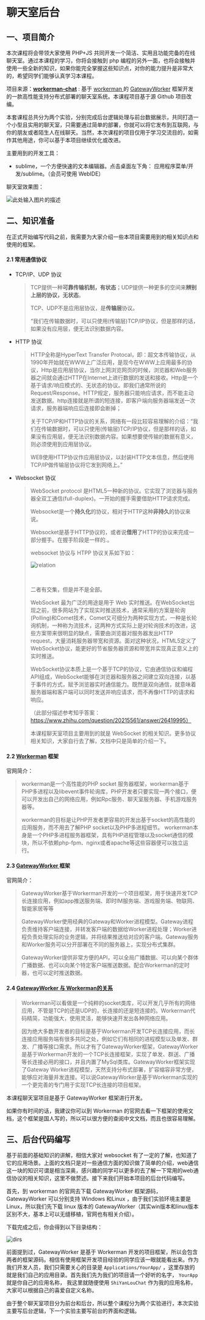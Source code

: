 # 聊天室后台

## 一、项目简介

本次课程将会带领大家使用 PHP+JS 共同开发一个简洁、实用且功能完备的在线聊天室。通过本课程的学习，你将会接触到 php 编程的另外一面，也将会接触并使用一些全新的知识，如果你能完全掌握这些知识点，对你的能力提升是非常大的，希望同学们能够认真学习本课程。

项目来源：[**workerman-chat**](https://github.com/walkor/workerman-chat/) : 基于 [workerman ](https://github.com/walkor/Workerman) 的 [GatewayWorker](https://github.com/walkor/gatewayworker/) 框架开发的一款高性能支持分布式部署的聊天室系统。本课程项目基于源 Github 项目改编。

本套课程总共分为两个实验，分别完成后台逻辑处理与前台数据展示，共同打造一个小型且实用的聊天室，只需要通过简单的部署，你就可以将它发布到互联网，与你的朋友或者陌生人在线聊天。当然，本次课程的项目仅用于学习交流目的，如需作其他用途，你可以基于本项目继续优化或改进。

主要用到的开发工具：

* sublime，一个方便快速的文本编辑器。点击桌面左下角： 应用程序菜单/开发/sublime。（会员可使用 WebIDE）

聊天室效果图：

![此处输入图片的描述](https://dn-anything-about-doc.qbox.me/document-uid108299labid2114timestamp1473126301768.png/wm)

## 二、知识准备

在正式开始编写代码之前，我需要为大家介绍一些本项目需要用到的相关知识点和使用的框架。

#### 2.1 常用通信协议

* TCP/IP、UDP 协议

  > TCP提供一种**可靠传输机制，有状态**；UDP提供一种更多的空间来**辨别上层的协议，无状态**。
  >
  > TCP、UDP不是应用层协议，是**传输层**协议。
  >
  > “我们在传输数据时，可以只使用(传输层)TCP/IP协议，但是那样的话，如果没有应用层，便无法识别数据内容。


* HTTP 协议

  > HTTP全称是HyperText Transfer Protocal，即：超文本传输协议，从1990年开始就在WWW上广泛应用，是现今在WWW上应用最多的协议，Http是应用层协议，当你上网浏览网页的时候，浏览器和Web服务器之间就会通过HTTP在Internet上进行数据的发送和接收。Http是一个基于请求/响应模式的、无状态的协议。即我们通常所说的Request/Response。HTTP规定，服务器只能响应请求，而不能主动发送数据。http连接就是所谓的短连接，即客户端向服务器端发送一次请求，服务器端响应后连接即会断掉；
  >
  > 关于TCP/IP和HTTP协议的关系，网络有一段比较容易理解的介绍：“我们在传输数据时，可以只使用(传输层)TCP/IP协议，但是那样的话，如果没有应用层，便无法识别数据内容。如果想要使传输的数据有意义，则必须使用到应用层协议。
  >
  > WEB使用HTTP协议作应用层协议，以封装HTTP文本信息，然后使用TCP/IP做传输层协议将它发到网络上。”
  >

* Websocket 协议

  > WebSocket protocol 是HTML5一种新的协议。它实现了浏览器与服务器全双工通信(full-duplex)。一开始的握手需要借助HTTP请求完成。
  >
  > Websocket是一个**持久化**的协议，相对于HTTP这种**非持久**的协议来说。
  >
  > Websocket是基于HTTP协议的，或者说**借用**了HTTP的协议来完成一部分握手。在握手阶段是一样的.。
  >
  > websocket 协议与 HTPP 协议关系如下如：
  >
  > ![relation](https://dn-anything-about-doc.qbox.me/document-uid108299labid2114timestamp1473128886274.png/wm)
  >
  > ​
  >
  > 二者有交集，但是并不是全部。
  >
  > WebSocket 最为广泛的用途是用于 Web 实时推送。在WebSocket出现之前，很多网站为了实现实时推送技术，通常采用的方案是轮询(Polling)和Comet技术，Comet又可细分为两种实现方式，一种是长轮询机制，一种称为流技术，这两种方式实际上是对轮询技术的改进，这些方案带来很明显的缺点，需要由浏览器对服务器发出HTTP request，大量消耗服务器带宽和资源。面对这种状况，HTML5定义了WebSocket协议，能更好的节省服务器资源和带宽并实现真正意义上的实时推送。
  >
  > WebSocket协议本质上是一个基于TCP的协议，它由通信协议和编程API组成，WebSocket能够在浏览器和服务器之间建立双向连接，以基于事件的方式，赋予浏览器实时通信能力。既然是双向通信，就意味着服务器端和客户端可以同时发送并响应请求，而不再像HTTP的请求和响应。
  >
  > （此部分描述参考知乎答案：https://www.zhihu.com/question/20215561/answer/26419995）
  >
  > 本课程聊天室项目主要用到的就是 WebSocket 的相关知识。更多协议相关知识，大家自行去了解，文档中只是简单的介绍一下。

#### 2.2 [Workerman](http://www.workerman.net/) 框架

官网简介：

> workerman是一个高性能的PHP socket 服务器框架，workerman基于PHP多进程以及libevent事件轮询库，PHP开发者只要实现一两个接口，便可以开发出自己的网络应用，例如Rpc服务、聊天室服务器、手机游戏服务器等。
>
> workerman的目标是让PHP开发者更容易的开发出基于socket的高性能的应用服务，而不用去了解PHP socket以及PHP多进程细节。 workerman本身是一个PHP多进程服务器框架，具有PHP进程管理以及socket通信的模块，所以不依赖php-fpm、nginx或者apache等这些容器便可以独立运行。

#### 2.3 [GatewayWorker ](http://www.workerman.net/gatewaydoc/)框架

官网简介：

> GatewayWorker基于Workerman开发的一个项目框架，用于快速开发TCP长连接应用，例如app推送服务端、即时IM服务端、游戏服务端、物联网、智能家居等等
>
> GatewayWorker使用经典的Gateway和Worker进程模型。Gateway进程负责维持客户端连接，并转发客户端的数据给Worker进程处理；Worker进程负责处理实际的业务逻辑，并将结果推送给对应的客户端。Gateway服务和Worker服务可以分开部署在不同的服务器上，实现分布式集群。
>
> GatewayWorker提供非常方便的API，可以全局广播数据、可以向某个群体广播数据、也可以向某个特定客户端推送数据。配合Workerman的定时器，也可以定时推送数据。

#### 2.4 [GatewayWorker 与 Workerman的关系](http://www.workerman.net/gatewaydoc/)

> Workerman可以看做是一个纯粹的socket类库，可以开发几乎所有的网络应用，不管是TCP的还是UDP的，长连接的还是短连接的。Workerman代码精简，功能强大，使用灵活，能够快速开发出各种网络应用。
>
> 因为绝大多数开发者的目标是基于Workerman开发TCP长连接应用，而长连接应用服务端有很多共同之处，例如它们有相同的进程模型以及单发、群发、广播等接口需求。所以才有了GatewayWorker框架，GatewayWorker是基于Workerman开发的一个TCP长连接框架，实现了单发、群送、广播等长连接必用的接口，并且内置了MySql类库。GatewayWorker框架实现了Gateway Worker进程模型，天然支持分布式部署，扩容缩容非常方便，能够应对海量并发连接。可以说GatewayWorker是基于Workerman实现的一个更完善的专门用于实现TCP长连接的项目框架。

本课程聊天室项目是基于 GatewayWorker 框架进行开发。

如果你有时间的话，我建议你可以到 Workerman 的官网去看一下框架的使用文档，这个框架是国人写的，所以可以很方便的查阅中文文档，而且也很容易理解。

## 三、后台代码编写

基于前面的基础知识的讲解，相信大家对 websocket 有了一定的了解，也知道了它的应用场景。上面的文档只是对一些通信方面的知识做了简单的介绍，web通信这一块的知识可谓是相当深奥，感兴趣的同学可以更多的去了解一下常用的web通信协议的相关知识，这里不做赘述。接下来我们开始本项目的后台代码编写。

首先，到 workerman 的官网去下载 GatewayWorker 框架源码，GatewayWorker 可以分别支持 Windows 和Linux ，由于我们实验环境主要是 Linux，所以我们先下载 linux 版本的 GatewayWorker（其实win版本和linux版本区别不大，基本上可以无缝移植，官网也有相关介绍）。

下载完成之后，你会得到以下目录结构：

![dirs](https://dn-anything-about-doc.qbox.me/document-uid108299labid2032timestamp1473142639416.png/wm)

前面提到过，GatewayWorker 是基于 Workerman 开发的项目框架，所以会包含两者的框架源码。相信有使用框架开发项目经验的同学应该一眼就能看出来。作为我们开发人员，我们只需要关心的目录是 `Applications/YourApp/` ，这里存放的就是我们自己的应用目录。首先我们先为我们的项目请一个好听的名字， `YourApp` 就是你自己的应用名称， 我这里就随便使用 `ShiYanLouChat` 作为我的应用名称，大家可以根据自己的喜爱自定义名称。

由于整个聊天室项目分为前台和后台，所以整个课程分为两个实验进行，本次实验主要写后台逻辑，下一个实验主要写前台的界面和逻辑。

